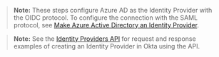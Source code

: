 > **Note:** These steps configure Azure AD as the Identity Provider with the OIDC protocol. To configure the connection with the SAML protocol, see [Make Azure Active Directory an Identity Provider](https://help.okta.com/okta_help.htm?type=oie&id=ext-azure-idp-setup).

> **Note:** See the [Identity Providers API](/docs/reference/api/idps/#add-identity-provider) for request and response examples of creating an Identity Provider in Okta using the API.
